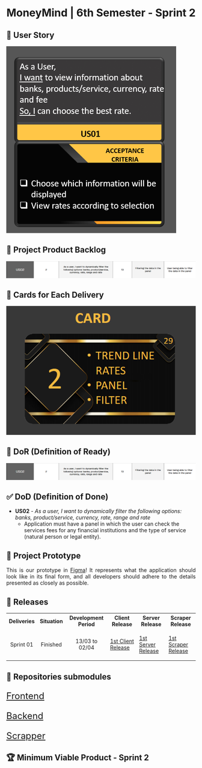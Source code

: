 <h1 align="center">MoneyMind | 6th Semester - Sprint 2</h1>
<h2>📖 User Story</h2>
<img src="https://github.com/Barbara-BB/FatecAPI-06/blob/main/docs/User Story_sprint2.png">

<h2>📌 Project Product Backlog</h2>
<img src="https://github.com/Barbara-BB/FatecAPI-06/blob/main/docs/Product_Backlog_sprint2.png">

<h2>📅 Cards for Each Delivery</h2>
<img src="https://github.com/Barbara-BB/FatecAPI-06/blob/main/docs/CARD_sprint2.png">

## 🚦 DoR (Definition of Ready)
<img src="https://github.com/Barbara-BB/FatecAPI-06/blob/main/docs/Product_Backlog_sprint2.png">

## ✅ DoD (Definition of Done)
- **US02** - *As a user, I want to dynamically filter the following options: banks, product/service, currency, rate, range and rate*
  - Application must have a panel in which the user can check the services fees for any financial institutions and the type of service (natural person or legal entity).

<h2>🚧 Project Prototype</h2>

<p align="justify"> This is our prototype in <a href="https://www.figma.com/proto/jMCu3TlAj0V2WdrlGG78fS/Money-Mind?node-id=293-845&scaling=contain&page-id=0%3A1&starting-point-node-id=293%3A845">Figma</a>! It represents what the application should look like in its final form, and all developers should adhere to the details presented as closely as possible.</p>

<h2>📃 Releases</h2>
<table align="center">
    <tr>
        <th align="center">Deliveries</th>
        <th align="center">Situation</th>
        <th align="center">Development Period</th>
        <th align="center">Client Release</th>
        <th align="center">Server Release</th>
        <th align="center">Scraper Release</th>
    </tr>
    <tr>
        <td align="center">Sprint 01</td> 
        <td align="center">Finished</td>
        <td align="center">13/03 to 02/04</td>
        <td align="center"><p align="justify"><a href="https://github.com/ThomasPalma1/FatecAPI-Client/releases/tag/v0.1">1st Client Release</a></p></td>
        <td align="center"><p align="justify"><a href="https://github.com/ThomasPalma1/FatecAPI-Server/releases/tag/v0.1">1st Server Release</a></p></td>
        <td align="center"><p align="justify"><a href="https://github.com/ThomasPalma1/FatecAPI-Scraper/releases/tag/v0.1">1st Scraper Release</a></p></td>
    </tr>
</table>

<h2>📃 Repositories submodules</h2>
<p style="font-size:24px"><a href="https://github.com/ThomasPalma1/FatecAPI-Client">Frontend</a></p>
<p style="font-size:24px"><a href="https://github.com/ThomasPalma1/FatecAPI-Server">Backend</a></p>
<p style="font-size:24px"><a href="https://github.com/ThomasPalma1/FatecAPI-Scraper">Scrapper</a></p>
<h2> 🏆 Minimum Viable Product - Sprint 2</h2>
<div align="center">
    <h3 align="center">
        <img src="https://github.com/Barbara-BB/FatecAPI-06/blob/main/docs/sprint2.gif" alt="" /><br />
    </h3>
</div>
